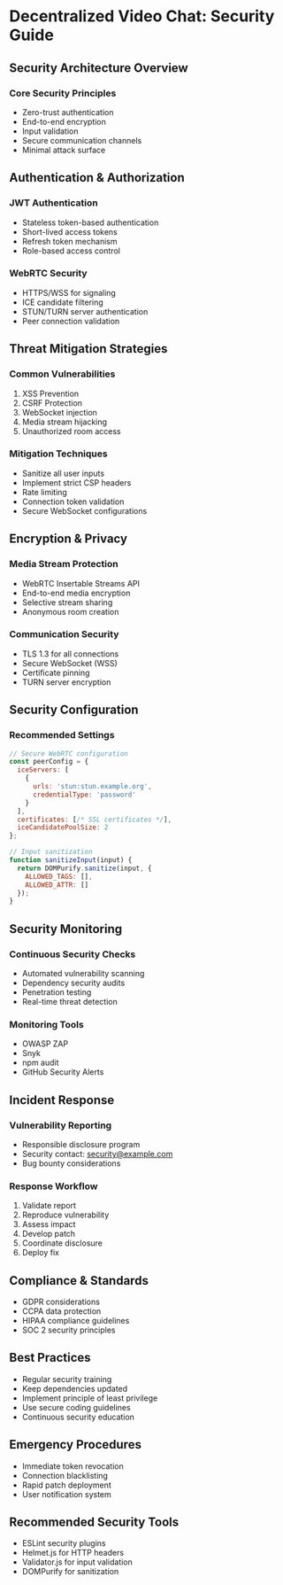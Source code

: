 # Decentralized Video Chat: Security Guide

## Security Architecture Overview

### Core Security Principles
- Zero-trust authentication
- End-to-end encryption
- Input validation
- Secure communication channels
- Minimal attack surface

## Authentication & Authorization

### JWT Authentication
- Stateless token-based authentication
- Short-lived access tokens
- Refresh token mechanism
- Role-based access control

### WebRTC Security
- HTTPS/WSS for signaling
- ICE candidate filtering
- STUN/TURN server authentication
- Peer connection validation

## Threat Mitigation Strategies

### Common Vulnerabilities
1. XSS Prevention
2. CSRF Protection
3. WebSocket injection
4. Media stream hijacking
5. Unauthorized room access

### Mitigation Techniques
- Sanitize all user inputs
- Implement strict CSP headers
- Rate limiting
- Connection token validation
- Secure WebSocket configurations

## Encryption & Privacy

### Media Stream Protection
- WebRTC Insertable Streams API
- End-to-end media encryption
- Selective stream sharing
- Anonymous room creation

### Communication Security
- TLS 1.3 for all connections
- Secure WebSocket (WSS)
- Certificate pinning
- TURN server encryption

## Security Configuration

### Recommended Settings
```javascript
// Secure WebRTC configuration
const peerConfig = {
  iceServers: [
    { 
      urls: 'stun:stun.example.org',
      credentialType: 'password'
    }
  ],
  certificates: [/* SSL certificates */],
  iceCandidatePoolSize: 2
};

// Input sanitization
function sanitizeInput(input) {
  return DOMPurify.sanitize(input, {
    ALLOWED_TAGS: [],
    ALLOWED_ATTR: []
  });
}
```

## Security Monitoring

### Continuous Security Checks
- Automated vulnerability scanning
- Dependency security audits
- Penetration testing
- Real-time threat detection

### Monitoring Tools
- OWASP ZAP
- Snyk
- npm audit
- GitHub Security Alerts

## Incident Response

### Vulnerability Reporting
- Responsible disclosure program
- Security contact: security@example.com
- Bug bounty considerations

### Response Workflow
1. Validate report
2. Reproduce vulnerability
3. Assess impact
4. Develop patch
5. Coordinate disclosure
6. Deploy fix

## Compliance & Standards
- GDPR considerations
- CCPA data protection
- HIPAA compliance guidelines
- SOC 2 security principles

## Best Practices
- Regular security training
- Keep dependencies updated
- Implement principle of least privilege
- Use secure coding guidelines
- Continuous security education

## Emergency Procedures
- Immediate token revocation
- Connection blacklisting
- Rapid patch deployment
- User notification system

## Recommended Security Tools
- ESLint security plugins
- Helmet.js for HTTP headers
- Validator.js for input validation
- DOMPurify for sanitization